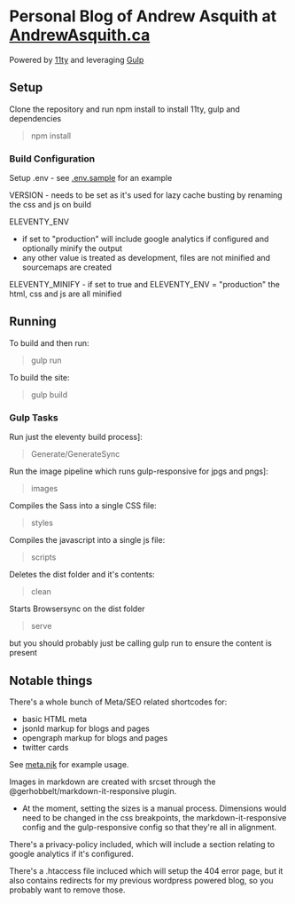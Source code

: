 # Personal Blog of Andrew Asquith at [AndrewAsquith.ca](https://www.andrewasquith.ca)

Powered by [11ty](https://11ty.io) and leveraging [Gulp](https://gulpjs.com)

## Setup

Clone the repository and run npm install to install 11ty, gulp and dependencies
> npm install


### Build Configuration

Setup .env - see [.env.sample](.env.sample) for an example

VERSION - needs to be set as it's used for lazy cache busting by renaming the css and js on build

ELEVENTY_ENV 
 - if set to "production" will include google analytics if configured and optionally minify the output 
 - any other value is treated as development, files are not minified and sourcemaps are created

ELEVENTY_MINIFY - if set to true and ELEVENTY_ENV = "production" the html, css and js are all minified


## Running

To build and then run:
> gulp run

To build the site:
> gulp build 


### Gulp Tasks
Run just the eleventy build process]:
> Generate/GenerateSync

Run the image pipeline which runs gulp-responsive for jpgs and pngs]:
> images

Compiles the Sass into a single CSS file:
> styles

Compiles the javascript into a single js file:
> scripts

Deletes the dist folder and it's contents:
> clean

Starts Browsersync on the dist folder
> serve

but you should probably just be calling gulp run to ensure the content is present


## Notable things

There's a whole bunch of Meta/SEO related shortcodes for:
 - basic HTML meta
 - jsonld markup for blogs and pages
 - opengraph markup for blogs and pages
 - twitter cards

See [meta.njk](src/site/_includes/components/meta.njk) for example usage.


Images in markdown are created with srcset through the @gerhobbelt/markdown-it-responsive plugin.
 - At the moment, setting the sizes is a manual process. Dimensions would need to be changed in the css breakpoints, the markdown-it-responsive config and the gulp-responsive config so that they're all in alignment. 


There's a privacy-policy included, which will include a section relating to google analytics if it's configured.


There's a .htaccess file incluced which will setup the 404 error page, but it also contains redirects for my previous wordpress powered blog, so you probably want to remove those.